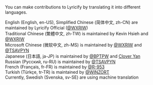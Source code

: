 You can make contributions to Lyricify by translating it into different languages.  
  
English (English, en-US), Simplified Chinese (简体中文, zh-CN) are maintained by Lyricify Official ([@WXRIW](https://github.com/WXRIW))  
Traditional Chinese (繁體中文, zh-TW) is maintained by Kevin Hsieh and [@WXRIW](https://github.com/WXRIW)  
Microsoft Chinese (微软中文, zh-MS) is maintained by [@WXRIW](https://github.com/WXRIW) and [@TSAVPYN](https://github.com/tsavpyn)  
Japanese (日本語, ja-JP) is maintained by [@BPTPW](https://github.com/BPTPW) and [Clover Yan](https://github.com/clover-yan)  
Russian (Pусский, ru-RU) is maintained by [@TSAVPYN](https://github.com/tsavpyn)  
French (Français, fr-FR) is maintained by [@R-953](https://github.com/R-953)  
Turkish (Türkçe, tr-TR) is maintained by [@WINZORT](https://github.com/mikropsoft)  
Currently, Swedish (Svenska, sv-SE) are using machine translation  